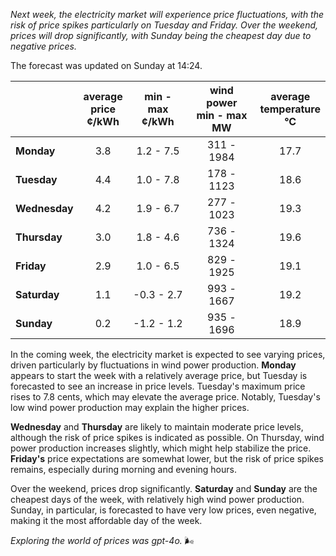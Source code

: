*Next week, the electricity market will experience price fluctuations, with the risk of price spikes particularly on Tuesday and Friday. Over the weekend, prices will drop significantly, with Sunday being the cheapest day due to negative prices.*

The forecast was updated on Sunday at 14:24.

|              | average<br>price<br>¢/kWh | min - max<br>¢/kWh | wind power<br>min - max<br>MW | average<br>temperature<br>°C |
|:-------------|:----------------:|:----------------:|:-------------:|:-------------:|
| **Monday**   | 3.8 | 1.2 - 7.5 | 311 - 1984 | 17.7 |
| **Tuesday**  | 4.4 | 1.0 - 7.8 | 178 - 1123 | 18.6 |
| **Wednesday**| 4.2 | 1.9 - 6.7 | 277 - 1023 | 19.3 |
| **Thursday** | 3.0 | 1.8 - 4.6 | 736 - 1324 | 19.6 |
| **Friday**   | 2.9 | 1.0 - 6.5 | 829 - 1925 | 19.1 |
| **Saturday** | 1.1 | -0.3 - 2.7 | 993 - 1667 | 19.2 |
| **Sunday**   | 0.2 | -1.2 - 1.2 | 935 - 1696 | 18.9 |

In the coming week, the electricity market is expected to see varying prices, driven particularly by fluctuations in wind power production. **Monday** appears to start the week with a relatively average price, but Tuesday is forecasted to see an increase in price levels. Tuesday's maximum price rises to 7.8 cents, which may elevate the average price. Notably, Tuesday's low wind power production may explain the higher prices.

**Wednesday** and **Thursday** are likely to maintain moderate price levels, although the risk of price spikes is indicated as possible. On Thursday, wind power production increases slightly, which might help stabilize the price. **Friday's** price expectations are somewhat lower, but the risk of price spikes remains, especially during morning and evening hours.

Over the weekend, prices drop significantly. **Saturday** and **Sunday** are the cheapest days of the week, with relatively high wind power production. Sunday, in particular, is forecasted to have very low prices, even negative, making it the most affordable day of the week.

*Exploring the world of prices was gpt-4o.* 🌬️
